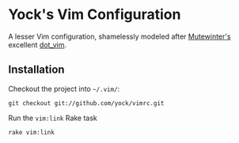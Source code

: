 Yock's Vim Configuration
========================

A lesser Vim configuration, shamelessly modeled after [Mutewinter's](http://twitter.com/mutewinter) excellent [dot_vim](https://github.com/mutewinter/dot_vim).

Installation
------------

Checkout the project into `~/.vim/`:

`git checkout git://github.com/yock/vimrc.git`

Run the `vim:link` Rake task

`rake vim:link`
